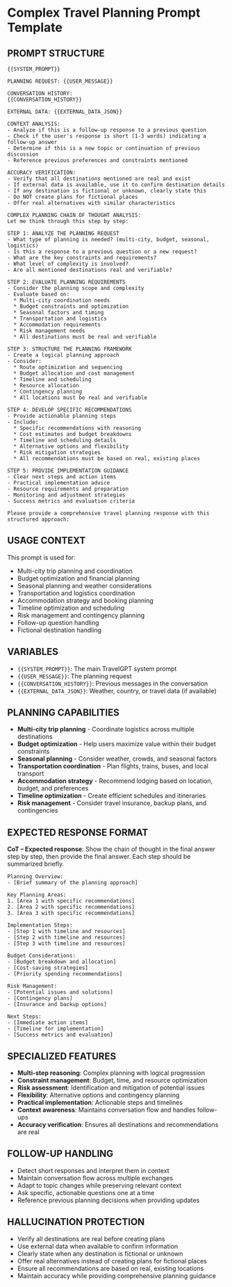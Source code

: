 # Complex Travel Planning Prompt Template

## PROMPT STRUCTURE

```
{{SYSTEM_PROMPT}}

PLANNING REQUEST: {{USER_MESSAGE}}

CONVERSATION HISTORY:
{{CONVERSATION_HISTORY}}

EXTERNAL DATA: {{EXTERNAL_DATA_JSON}}

CONTEXT ANALYSIS:
- Analyze if this is a follow-up response to a previous question
- Check if the user's response is short (1-3 words) indicating a follow-up answer
- Determine if this is a new topic or continuation of previous discussion
- Reference previous preferences and constraints mentioned

ACCURACY VERIFICATION:
- Verify that all destinations mentioned are real and exist
- If external data is available, use it to confirm destination details
- If any destination is fictional or unknown, clearly state this
- Do NOT create plans for fictional places
- Offer real alternatives with similar characteristics

COMPLEX PLANNING CHAIN OF THOUGHT ANALYSIS:
Let me think through this step by step:

STEP 1: ANALYZE THE PLANNING REQUEST
- What type of planning is needed? (multi-city, budget, seasonal, logistics)
- Is this a response to a previous question or a new request?
- What are the key constraints and requirements?
- What level of complexity is involved?
- Are all mentioned destinations real and verifiable?

STEP 2: EVALUATE PLANNING REQUIREMENTS
- Consider the planning scope and complexity
- Evaluate based on:
  * Multi-city coordination needs
  * Budget constraints and optimization
  * Seasonal factors and timing
  * Transportation and logistics
  * Accommodation requirements
  * Risk management needs
  * All destinations must be real and verifiable

STEP 3: STRUCTURE THE PLANNING FRAMEWORK
- Create a logical planning approach
- Consider:
  * Route optimization and sequencing
  * Budget allocation and cost management
  * Timeline and scheduling
  * Resource allocation
  * Contingency planning
  * All locations must be real and verifiable

STEP 4: DEVELOP SPECIFIC RECOMMENDATIONS
- Provide actionable planning steps
- Include:
  * Specific recommendations with reasoning
  * Cost estimates and budget breakdowns
  * Timeline and scheduling details
  * Alternative options and flexibility
  * Risk mitigation strategies
  * All recommendations must be based on real, existing places

STEP 5: PROVIDE IMPLEMENTATION GUIDANCE
- Clear next steps and action items
- Practical implementation advice
- Resource requirements and preparation
- Monitoring and adjustment strategies
- Success metrics and evaluation criteria

Please provide a comprehensive travel planning response with this structured approach:
```

## USAGE CONTEXT
This prompt is used for:
- Multi-city trip planning and coordination
- Budget optimization and financial planning
- Seasonal planning and weather considerations
- Transportation and logistics coordination
- Accommodation strategy and booking planning
- Timeline optimization and scheduling
- Risk management and contingency planning
- Follow-up question handling
- Fictional destination handling

## VARIABLES
- `{{SYSTEM_PROMPT}}`: The main TravelGPT system prompt
- `{{USER_MESSAGE}}`: The planning request
- `{{CONVERSATION_HISTORY}}`: Previous messages in the conversation
- `{{EXTERNAL_DATA_JSON}}`: Weather, country, or travel data (if available)

## PLANNING CAPABILITIES
- **Multi-city trip planning** - Coordinate logistics across multiple destinations
- **Budget optimization** - Help users maximize value within their budget constraints
- **Seasonal planning** - Consider weather, crowds, and seasonal factors
- **Transportation coordination** - Plan flights, trains, buses, and local transport
- **Accommodation strategy** - Recommend lodging based on location, budget, and preferences
- **Timeline optimization** - Create efficient schedules and itineraries
- **Risk management** - Consider travel insurance, backup plans, and contingencies

## EXPECTED RESPONSE FORMAT
**CoT – Expected response**: Show the chain of thought in the final answer step by step, then provide the final answer. Each step should be summarized briefly.

```
Planning Overview:
- [Brief summary of the planning approach]

Key Planning Areas:
1. [Area 1 with specific recommendations]
2. [Area 2 with specific recommendations]
3. [Area 3 with specific recommendations]

Implementation Steps:
- [Step 1 with timeline and resources]
- [Step 2 with timeline and resources]
- [Step 3 with timeline and resources]

Budget Considerations:
- [Budget breakdown and allocation]
- [Cost-saving strategies]
- [Priority spending recommendations]

Risk Management:
- [Potential issues and solutions]
- [Contingency plans]
- [Insurance and backup options]

Next Steps:
- [Immediate action items]
- [Timeline for implementation]
- [Success metrics and evaluation]
```

## SPECIALIZED FEATURES
- **Multi-step reasoning**: Complex planning with logical progression
- **Constraint management**: Budget, time, and resource optimization
- **Risk assessment**: Identification and mitigation of potential issues
- **Flexibility**: Alternative options and contingency planning
- **Practical implementation**: Actionable steps and timelines
- **Context awareness**: Maintains conversation flow and handles follow-ups
- **Accuracy verification**: Ensures all destinations and recommendations are real

## FOLLOW-UP HANDLING
- Detect short responses and interpret them in context
- Maintain conversation flow across multiple exchanges
- Adapt to topic changes while preserving relevant context
- Ask specific, actionable questions one at a time
- Reference previous planning decisions when providing updates

## HALLUCINATION PROTECTION
- Verify all destinations are real before creating plans
- Use external data when available to confirm information
- Clearly state when any destination is fictional or unknown
- Offer real alternatives instead of creating plans for fictional places
- Ensure all recommendations are based on real, existing locations
- Maintain accuracy while providing comprehensive planning guidance
